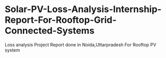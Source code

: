# Solar-PV-Loss-Analysis-Internship-Report-For-Rooftop-Grid-Connected-Systems
Loss analysis Project Report done in Noida,Uttarpradesh For Rooftop PV system
